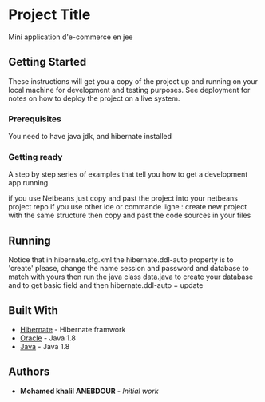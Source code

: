 # Project Title

Mini application d'e-commerce en jee

## Getting Started

These instructions will get you a copy of the project up and running on your local machine for development and testing purposes. See deployment for notes on how to deploy the project on a live system.

### Prerequisites

You need to have java jdk, and hibernate installed 

### Getting ready

A step by step series of examples that tell you how to get a development app running

if you use Netbeans just copy and past the project into your netbeans project repo
if you use other ide or commande ligne : create new project with the same structure then copy and past the code sources
in your files

## Running

Notice that in hibernate.cfg.xml the hibernate.ddl-auto property is to 'create'
please, change the name session and password and database to match with yours then run the java class data.java to create your database and to get basic field
and then hibernate.ddl-auto = update
## Built With

* [Hibernate](https://hibernate.org/orm/documentation/5.4/) - Hibernate framwork
* [Oracle](https://www.oracle.com/fr/database/) - Java 1.8
* [Java](https://www.java.com/fr/download/) - Java 1.8
## Authors

* **Mohamed khalil ANEBDOUR** - *Initial work* 
